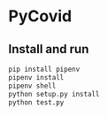 # PyCovid

## Install and run
```bash
pip install pipenv
pipenv install
pipenv shell
python setup.py install
python test.py
```